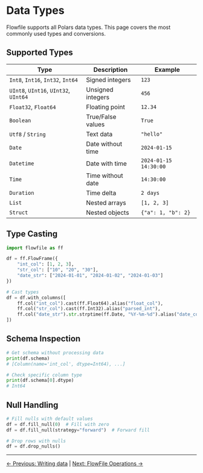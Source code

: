 
# Data Types

Flowfile supports all Polars data types. This page covers the most commonly used types and conversions.

## Supported Types

| Type | Description | Example |
|------|-------------|---------|
| `Int8`, `Int16`, `Int32`, `Int64` | Signed integers | `123` |
| `UInt8`, `UInt16`, `UInt32`, `UInt64` | Unsigned integers | `456` |
| `Float32`, `Float64` | Floating point | `12.34` |
| `Boolean` | True/False values | `True` |
| `Utf8` / `String` | Text data | `"hello"` |
| `Date` | Date without time | `2024-01-15` |
| `Datetime` | Date with time | `2024-01-15 14:30:00` |
| `Time` | Time without date | `14:30:00` |
| `Duration` | Time delta | `2 days` |
| `List` | Nested arrays | `[1, 2, 3]` |
| `Struct` | Nested objects | `{"a": 1, "b": 2}` |

## Type Casting

```python
import flowfile as ff

df = ff.FlowFrame({
    "int_col": [1, 2, 3],
    "str_col": ["10", "20", "30"],
    "date_str": ["2024-01-01", "2024-01-02", "2024-01-03"]
})

# Cast types
df = df.with_columns([
    ff.col("int_col").cast(ff.Float64).alias("float_col"),
    ff.col("str_col").cast(ff.Int32).alias("parsed_int"),
    ff.col("date_str").str.strptime(ff.Date, "%Y-%m-%d").alias("date_col")
])
```

## Schema Inspection

```python
# Get schema without processing data
print(df.schema)
# [Column(name='int_col', dtype=Int64), ...]

# Check specific column type
print(df.schema[0].dtype)
# Int64
```

## Null Handling

```python
# Fill nulls with default values
df = df.fill_null(0)  # Fill with zero
df = df.fill_null(strategy="forward")  # Forward fill

# Drop rows with nulls
df = df.drop_nulls()
```

---
[← Previous: Writing data](writing-data.md) | [Next: FlowFile Operations →](flowframe-operations.md)
